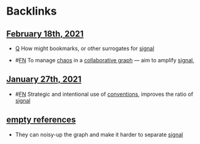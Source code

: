 
# Backlinks
## [February 18th, 2021](<February 18th, 2021.md>)
- [Q](<Q.md>) How might bookmarks, or other surrogates for [signal](<signal.md>)

- #[FN](<FN.md>) To manage [chaos](<chaos.md>) in a [collaborative graph](<collaborative graph.md>) — aim to amplify [signal](<signal.md>),

## [January 27th, 2021](<January 27th, 2021.md>)
- #[FN](<FN.md>) Strategic and intentional use of [conventions](<conventions.md>), improves the ratio of [signal](<signal.md>)

## [empty references](<empty references.md>)
- They can noisy-up the graph and make it harder to separate [signal](<signal.md>)

